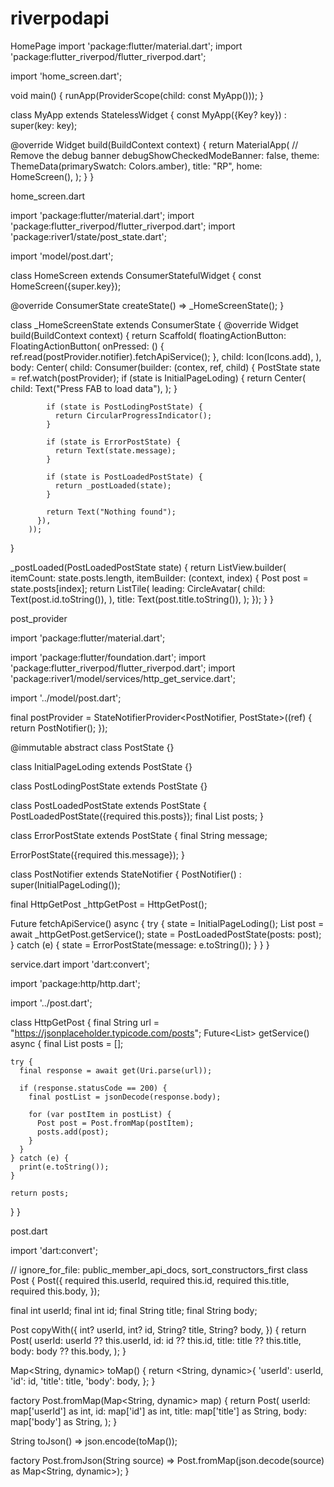 # riverpodapi


HomePage
import 'package:flutter/material.dart';
import 'package:flutter_riverpod/flutter_riverpod.dart';

import 'home_screen.dart';

void main() {
  runApp(ProviderScope(child: const MyApp()));
}

class MyApp extends StatelessWidget {
  const MyApp({Key? key}) : super(key: key);

  @override
  Widget build(BuildContext context) {
    return MaterialApp(
      // Remove the debug banner
      debugShowCheckedModeBanner: false,
      theme: ThemeData(primarySwatch: Colors.amber),
      title: "RP",
      home: HomeScreen(),
    );
  }
}


home_screen.dart

import 'package:flutter/material.dart';
import 'package:flutter_riverpod/flutter_riverpod.dart';
import 'package:river1/state/post_state.dart';

import 'model/post.dart';

class HomeScreen extends ConsumerStatefulWidget {
  const HomeScreen({super.key});

  @override
  ConsumerState<HomeScreen> createState() => _HomeScreenState();
}

class _HomeScreenState extends ConsumerState<HomeScreen> {
  @override
  Widget build(BuildContext context) {
    return Scaffold(
        floatingActionButton: FloatingActionButton(
          onPressed: () {
            ref.read(postProvider.notifier).fetchApiService();
          },
          child: Icon(Icons.add),
        ),
        body: Center(
          child: Consumer(builder: (contex, ref, child) {
            PostState state = ref.watch(postProvider);
            if (state is InitialPageLoding) {
              return Center(
                child: Text("Press FAB to load data"),
              );
            }

            if (state is PostLodingPostState) {
              return CircularProgressIndicator();
            }

            if (state is ErrorPostState) {
              return Text(state.message);
            }

            if (state is PostLoadedPostState) {
              return _postLoaded(state);
            }

            return Text("Nothing found");
          }),
        ));
  }

  _postLoaded(PostLoadedPostState state) {
    return ListView.builder(
        itemCount: state.posts.length,
        itemBuilder: (context, index) {
          Post post = state.posts[index];
          return ListTile(
            leading: CircleAvatar(
              child: Text(post.id.toString()),
            ),
            title: Text(post.title.toString()),
          );
        });
  }
}


post_provider

import 'package:flutter/material.dart';

import 'package:flutter/foundation.dart';
import 'package:flutter_riverpod/flutter_riverpod.dart';
import 'package:river1/model/services/http_get_service.dart';

import '../model/post.dart';

final postProvider = StateNotifierProvider<PostNotifier, PostState>((ref) {
  return PostNotifier();
});

@immutable
abstract class PostState {}

class InitialPageLoding extends PostState {}

class PostLodingPostState extends PostState {}

class PostLoadedPostState extends PostState {
  PostLoadedPostState({required this.posts});
  final List<Post> posts;
}

class ErrorPostState extends PostState {
  final String message;

  ErrorPostState({required this.message});
}

class PostNotifier extends StateNotifier<PostState> {
  PostNotifier() : super(InitialPageLoding());

  final HttpGetPost _httpGetPost = HttpGetPost();

  Future fetchApiService() async {
    try {
      state = InitialPageLoding();
      List<Post> post = await _httpGetPost.getService();
      state = PostLoadedPostState(posts: post);
    } catch (e) {
      state = ErrorPostState(message: e.toString());
    }
  }
}


service.dart
import 'dart:convert';

import 'package:http/http.dart';

import '../post.dart';

class HttpGetPost {
  final String url = "https://jsonplaceholder.typicode.com/posts";
  Future<List<Post>> getService() async {
    final List<Post> posts = [];

    try {
      final response = await get(Uri.parse(url));

      if (response.statusCode == 200) {
        final postList = jsonDecode(response.body);

        for (var postItem in postList) {
          Post post = Post.fromMap(postItem);
          posts.add(post);
        }
      }
    } catch (e) {
      print(e.toString());
    }

    return posts;
  }
}


post.dart

import 'dart:convert';

// ignore_for_file: public_member_api_docs, sort_constructors_first
class Post {
  Post({
    required this.userId,
    required this.id,
    required this.title,
    required this.body,
  });

  final int userId;
  final int id;
  final String title;
  final String body;

  Post copyWith({
    int? userId,
    int? id,
    String? title,
    String? body,
  }) {
    return Post(
      userId: userId ?? this.userId,
      id: id ?? this.id,
      title: title ?? this.title,
      body: body ?? this.body,
    );
  }

  Map<String, dynamic> toMap() {
    return <String, dynamic>{
      'userId': userId,
      'id': id,
      'title': title,
      'body': body,
    };
  }

  factory Post.fromMap(Map<String, dynamic> map) {
    return Post(
      userId: map['userId'] as int,
      id: map['id'] as int,
      title: map['title'] as String,
      body: map['body'] as String,
    );
  }

  String toJson() => json.encode(toMap());

  factory Post.fromJson(String source) =>
      Post.fromMap(json.decode(source) as Map<String, dynamic>);
}
